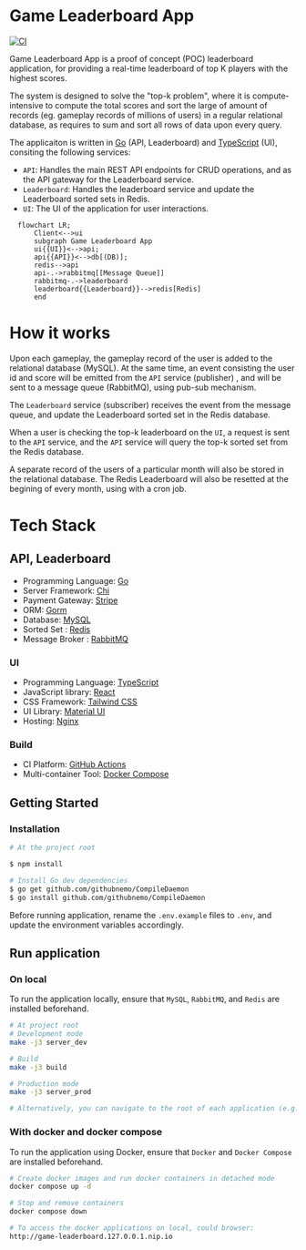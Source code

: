 # Game Leaderboard App

[![CI](https://github.com/ckng0221/game-leaderboard/actions/workflows/ci.yml/badge.svg)](https://github.com/ckng0221/game-leaderboard/actions/workflows/ci.yml)

Game Leaderboard App is a proof of concept (POC) leaderboard application, for providing a real-time leaderboard of top K players with the highest scores.

The system is designed to solve the "top-k problem", where it is compute-intensive to compute the total scores and sort the large of amount of records (eg. gameplay records of millions of users) in a regular relational database, as requires to sum and sort all rows of data upon every query.

The applicaiton is written in [Go](https://go.dev/) (API, Leaderboard) and [TypeScript](https://www.typescriptlang.org/) (UI), consiting the following services:

- `API`: Handles the main REST API endpoints for CRUD operations, and as the API gateway for the Leaderboard service.
- `Leaderboard`: Handles the leaderboard service and update the Leaderboard sorted sets in Redis.
- `UI`: The UI of the application for user interactions.

```mermaid
  flowchart LR;
      Client<-->ui
      subgraph Game Leaderboard App
      ui{{UI}}<-->api;
      api{{API}}<-->db[(DB)];
      redis-->api
      api-.->rabbitmq[[Message Queue]]
      rabbitmq-.->leaderboard
      leaderboard{{Leaderboard}}-->redis[Redis]
      end
```

# How it works

Upon each gameplay, the gameplay record of the user is added to the relational database (MySQL). At the same time, an event consisting the user id and score will be emitted from the `API` service (publisher) , and will be sent to a message queue (RabbitMQ), using pub-sub mechanism.

The `Leaderboard` service (subscriber) receives the event from the message queue, and update the Leaderboard sorted set in the Redis database.

When a user is checking the top-k leaderboard on the `UI`, a request is sent to the `API` service, and the `API` service will query the top-k sorted set from the Redis database.

A separate record of the users of a particular month will also be stored in the relational database. The Redis Leaderboard will also be resetted at the begining of every month, using with a cron job.

# Tech Stack

## API, Leaderboard

- Programming Language: [Go](https://go.dev/)
- Server Framework: [Chi](https://go-chi.io/)
- Payment Gateway: [Stripe](https://stripe.com)
- ORM: [Gorm](https://gorm.io/)
- Database: [MySQL](https://www.mysql.com/)
- Sorted Set : [Redis](https://redis.io/)
- Message Broker : [RabbitMQ](https://www.rabbitmq.com/)

### UI

- Programming Language: [TypeScript](https://www.typescriptlang.org/)
- JavaScript library: [React](https://react.dev/)
- CSS Framework: [Tailwind CSS](https://tailwindcss.com/)
- UI Library: [Material UI](https://mui.com/)
- Hosting: [Nginx](https://nginx.org/en/)

### Build

- CI Platform: [GitHub Actions](https://github.com/features/actions)
- Multi-container Tool: [Docker Compose](https://docs.docker.com/compose/)

## Getting Started

### Installation

```bash
# At the project root

$ npm install

# Install Go dev dependencies
$ go get github.com/githubnemo/CompileDaemon
$ go install github.com/githubnemo/CompileDaemon
```

Before running application, rename the `.env.example` files to `.env`, and update the environment variables accordingly.

## Run application

### On local

To run the application locally, ensure that `MySQL`, `RabbitMQ`, and `Redis` are installed beforehand.

```bash
# At project root
# Development mode
make -j3 server_dev

# Build
make -j3 build

# Production mode
make -j3 server_prod

# Alternatively, you can navigate to the root of each application (e.g., ./apps/api) and run the npm scripts to run the particular application only.
```

### With docker and docker compose

To run the application using Docker, ensure that `Docker` and `Docker Compose` are installed beforehand.

```bash
# Create docker images and run docker containers in detached mode
docker compose up -d

# Stop and remove containers
docker compose down

# To access the docker applications on local, could browser:
http://game-leaderboard.127.0.0.1.nip.io
```
